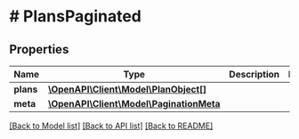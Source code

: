 # # PlansPaginated

## Properties

Name | Type | Description | Notes
------------ | ------------- | ------------- | -------------
**plans** | [**\OpenAPI\Client\Model\PlanObject[]**](PlanObject.md) |  |
**meta** | [**\OpenAPI\Client\Model\PaginationMeta**](PaginationMeta.md) |  |

[[Back to Model list]](../../README.md#models) [[Back to API list]](../../README.md#endpoints) [[Back to README]](../../README.md)
